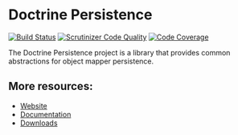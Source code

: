 # Doctrine Persistence

[![Build Status](https://travis-ci.org/doctrine/persistence.svg)](https://travis-ci.org/doctrine/persistence)
[![Scrutinizer Code Quality](https://scrutinizer-ci.com/g/doctrine/persistence/badges/quality-score.png?b=master)](https://scrutinizer-ci.com/g/doctrine/persistence/?branch=master)
[![Code Coverage](https://scrutinizer-ci.com/g/doctrine/persistence/badges/coverage.png?b=master)](https://scrutinizer-ci.com/g/doctrine/persistence/?branch=master)

The Doctrine Persistence project is a library that provides common abstractions for object mapper persistence.

## More resources:

* [Website](https://www.doctrine-project.org/)
* [Documentation](https://www.doctrine-project.org/projects/doctrine-persistence/en/latest/index.html)
* [Downloads](https://github.com/doctrine/persistence/releases)
